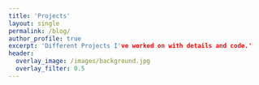 ```yaml
---
title: 'Projects'
layout: single
permalink: /blog/
author_profile: true
excerpt: 'Different Projects I've worked on with details and code.'
header:
  overlay_image: /images/background.jpg
  overlay_filter: 0.5 
---
```

